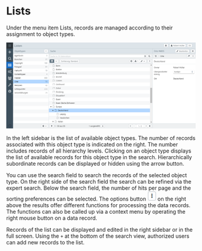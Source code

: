 # Lists

Under the menu item Lists, records are managed according to their assignment to object types.

![List View](lists.png)

In the left sidebar is the list of available object types. The number of records associated with this object type is indicated on the right. The number includes records of all hierarchy levels. Clicking on an object type displays the list of available records for this object type in the search. Hierarchically subordinate records can be displayed or hidden using the arrow button.

You can use the search field to search the records of the selected object type. On the right side of the search field the search can be refined via the expert search. Below the search field, the number of hits per page and the sorting preferences can be selected. The options button ![Options](optionbutton.png) on ​​the right above the results offer different functions for processing the data records. The functions can also be called up via a context menu by operating the right mouse button on a data record.

Records of the list can be displayed and edited in the right sidebar or in the full screen. Using the <code class="button">+</code> at the bottom of the search view, authorized users can add new records to the list.
